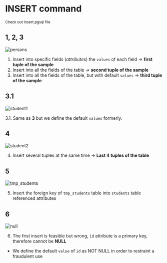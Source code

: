 
# INSERT command
<sub>Check out insert.pgsql file</sub>


## 1, 2, 3
![persons](https://github.com/RogerCL24/pgSQL/assets/90930371/a2e56bf4-c0ec-4e7a-9b3b-9077e314500c)
1. Insert into specific fields (_attributes_) the `values` of each field -> **first tuple of the sample**
2. Insert into all the fields of the table -> **second tuple of the sample**
3. Insert into all the fields of the table, but with default `values` -> **third tuple of the sample**
## 3.1
![student1](https://github.com/RogerCL24/pgSQL/assets/90930371/723f4502-a6b1-4823-9d6c-53f03d1aaa4d)

3.1. Same as **3** but we define the default `values` formerly.

## 4
![student2](https://github.com/RogerCL24/pgSQL/assets/90930371/7f78375c-9bd3-4dcd-bbaa-af695d9ce5bd)

4. Insert several tuples at the same time -> **Last 4 tuples of the table**

## 5
![tmp_students](https://github.com/RogerCL24/pgSQL/assets/90930371/06296308-ca16-460e-a8c1-2447762f143b)

5. Insert the foreign key of `tmp_students` table into `students` table referenced attributes
   
## 6
![null](https://github.com/RogerCL24/pgSQL/assets/90930371/0f1a261d-3961-46db-8311-5a26f5a93204)

6. The first insert is feasible but wrong, `id` attribute is a primary key, therefore cannot be **NULL**
  - We define the default `value` of `id` as NOT NULL in order to restraint a fraudulent use
